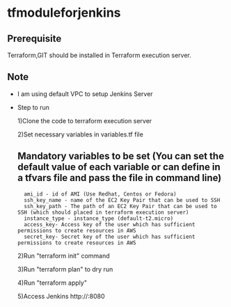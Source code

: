 # tfmoduleforjenkins

Prerequisite
-------------
Terraform,GIT should be installed in Terraform execution server.

Note
-----
* I am using default VPC to setup Jenkins Server

* Step to run

    1)Clone the code to terraform execution server

    2)Set necessary variables in variables.tf file

    Mandatory variables to be set (You can set the default value of each variable or can define in a tfvars file and pass the file in command line)
    -----------------------------
        ami_id - id of AMI (Use Redhat, Centos or Fedora)
        ssh_key_name - name of the EC2 Key Pair that can be used to SSH  
        ssh_key_path - The path of an EC2 Key Pair that can be used to SSH (which should placed in terraform execution server)
        instance_type - instance_type (default-t2.micro)
        access_key- Access key of the user which has sufficient permissions to create resources in AWS
        secret_key- Secret key of the user which has sufficient permissions to create resources in AWS

    2)Run "terraform init" command

    3)Run "terraform plan" to dry run

    4)Run "terraform apply"

    5)Access Jenkins 
       http://<public DNS or Elastic IP>:8080
